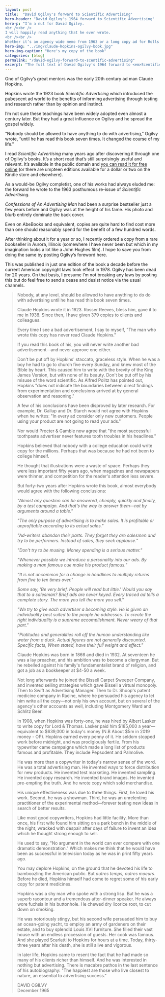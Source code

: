```yaml
---
layout: post
title:  "David Ogilvy's forward to Scientific Advertising"
hero-header: "David Ogilvy's 1964 forward to Scientific Advertising"
hero-p: "I’m a nut for David Ogilvy.
<br /><br />
I will happily read anything that he ever wrote.
<br /><br />
Whether it’s an agency wide memo from 1963 or a long copy ad for Rolls Royce, every time I read and re-read his work I learn something new."
hero-img: "../img/claude-hopkins-ogilvy-book.jpg"
hero-img-caption: "Here's my copy of the book"
categories: [blog]
permalink: "/david-ogilvy-forward-to-scentific-advertising"
excerpt: "The full text of David Ogilvy's 1964 forward to <em>Scentific Advertising</em> by his mentor Claude Hopkins. I bought an overpriced copy of the book so that you don't have to."
---
```

One of Ogilvy’s great mentors was the early 20th century ad man Claude Hopkins. 

Hopkins wrote the 1923 book <em>Scientific Advertising</em> which introduced the pubescent ad world to the benefits of informing advertising through testing and research rather than by opinion and instinct<!--more-->. 

I’m not sure these teachings have been widely adopted even almost a century later. But they had a great influence on Ogilvy and he spread the gospel widely.

“Nobody should be allowed to have anything to do with advertising,” Ogilvy wrote, “until he has read this book seven times. It changed the course of my life."

I read <em>Scientific Advertising</em> many years ago after discovering it through one of Ogilvy's books. It’s a short read that’s still surprisingly useful and relevant. It’s available in the public domain and <a href="https://draytonbird.com/wp-content/uploads/2012/08/Hopkins_Scientific_Advtg.pdf"> you can read it for free online</a> (or there are umpteen editions available for a dollar or two on the Kindle store and elsewhere).

As a would-be Ogilvy completist, one of his works had always eluded me: the forward he wrote to the 1963 posthumous re-issue of <em>Scientific Advertising</em>.

<em>Confessions of An Advertising Man</em> had been a surprise bestseller just a few years before and Ogilvy was at the height of his fame. His photo and blurb entirely dominate the back cover.

Even on AbeBooks and equivalent, copies are quite hard to find cost more than one should reasonably spend for the benefit of a few hundred words. 

After thinking about it for a year or so, I recently ordered a copy from a rare bookseller in Aurora, Illinois (somewhere I have never been but which in my imagination looks a lot like a John Hughes film). I hope to save you from doing the same by posting Ogilvy’s foreword here.

This was published in just one edition of the book a decade before the current American copyright laws took effect in 1978. Ogilvy has been dead for 20 years. On that basis, I presume I’m not breaking any laws by posting this but do feel free to send a cease and desist notice via the usual channels.
<blockquote class="long">
<p>
Nobody, at any level, should be allowed to have anything to do do with advertising until he has read this book seven times.
</p>
<p>
Claude Hopkins wrote it in 1923. Rosser Reeves, bless him, gave it to me in 1938. Since then, I have given 379 copies to clients and colleagues.
</p>
<p>
Every time I see a bad advertisement, I say to myself, "The man who wrote this copy has never read Claude Hopkins."
</p>
<p>
If you read this book of his, you will never write another bad advertisement—and never approve one either.
</p>
<p>
Don't be put off by Hopkins' staccato, graceless style. When he was a boy he had to go to church five every Sunday, and knew most of the Bible by heart. This caused him to write with the brevity of the King James Version, but with none of its beauty.
Don't be put off by his misuse of the word scientific. As Alfred Politz has pointed out, Hopkins "does not indicate the boundaries between direct findings from experimentation and conclusions arrived at by general observation and reasoning."
</p>
<p>
A few of his conclusions have been disproved by later research. For example, Dr. Gallup and Dr. Starch would not agree with 
Hopkins when he writes: "In every ad consider only new customers. People using your product are not going to read your  ads."
</p>
<p>
Nor would Procter & Gamble now agree that "the most successful toothpaste advertiser never features tooth troubles in his headlines."
</p>
<p>
Hopkins believed that nobody with a college education could write copy for the millions. Perhaps that was because he had not been to college himself.
</p>
<p>
He thought that illustrations were a waste of space. Perhaps they were less important fifty years ago, when magazines and newspapers were thinner, and competition for the reader's attention less severe.
</p>
<p>
But forty-two years after Hopkins wrote this book, almost everybody would agree with the following conclusions: 
</p>
<p>
<em>
"Almost any question can be answered, cheaply, quickly and finally, by a test campaign. And that's the way to answer them—not by arguments around a table."
</em>
</p>
<p>
<em>
"The only purpose of advertising is to make sales. It is profitable or unprofitable according to its actual sales."
</em>
</p>

<p>
<em>
"Ad-writers abandon their parts. They forget they are salesmen and try to be performers. Instead of sales, they seek applause."
</em>
</p>


<p>
<em>
"Don't try to be musing. Money spending is a serious matter."
</em>
</p>

<p>
<em>
"Whenever possible we introduce a personality into our ads. By making a man famous cue make his product famous."
</em>
</p>


<p>
<em>
“It is not uncommon for a change in headlines to multiply returns from five to ten times over."
</em>
</p>



<p>
<em>
Some say, 'Be very brief. People will read but little.' Would you say that to a salesman? Brief ads are never keyed. Every traced ad tells a complete story. The more you tell the more you sell."
</em>
</p>


<p>
<em>
"We try to give each advertiser a becoming style. He is given an individuality best suited to the people he addresses. To create the right individuality is a supreme accomplishment. Never weary of that part."
</em>
</p>

<p>
<em>
"Platitudes and generalities roll off the human understanding like water from a duck.
Actual figures are not generally discounted. Specific facts, When stated, have their full weight and effect."
</em>
</p>
<p>
Claude Hopkins was born in 1866 and died in 1932. At seventeen he was a lay preacher, and his ambition was to become a clergyman. But he rebelled against his family's fundamentalist brand of religion, and got a job as a bookkeeper at $4-50 a week.
</p>
<p>
Not long afterwards he joined the Bissell Carpet Sweeper Company, and invented selling strategies which gave Bissell a virtual monopoly. Then to Swift as Advertising Manager. Then to Dr.  Shoop's patent medicine company in Racine, where he persuaded his agency to let him write all the copy—not only his own account, but on several of the agency's other accounts as well, including Montgomery Ward and Schlitz Beer. 
</p>
<p>
In 1908, when Hopkins was forty-one, he was hired by Albert Lasker to write copy for Lord & Thomas. Lasker paid him $185,000 a year—equivalent to $639,000 in today's money (N.B About $5m in 2019 money - OP). Hopkins earned every penny of it. He seldom stopped work before midnight, and was prodigiously fertile. From his typewriter came campaigns which made a long list of products famous and profitable. They include Pepsodent and Palmolive.
</p>
<p>
He was more than a copywriter in today's narrow sense of the word. He was a total advertising man. He invented ways to force distribution for new products. He invented test marketing. He invented sampling. He invented copy research. He invented brand images. He invented pre-empting the truth. And he wrote copy which sold merchandise.
</p>
<p>
His unique effectiveness was due to three things. First, he loved his work. Second, he was a showman. Third, he was an unrelenting practitioner of the experimental method—forever testing new ideas in search of better results.
</p>
<p>
Like most good copywriters, Hopkins had little facility. More than once, his first wife found him sitting on a park bench in the middle of the night, wracked with despair after days of failure to invent an idea which he thought strong enough to sell.
</p>
<p>
He used to say, "No argument in the world can ever compare with one dramatic demonstration." Which makes me think that he would have been as successful in television today as he was in print fifty years ago.
</p>
<p>
You may deplore Hopkins, on the ground that he devoted his life to bamboozling the American public. But <em>autres temps, autres moeurs</em>. Before he died, Hopkins himself had come to regret some of his early copy for patent medicines.
</p>
<p>
Hopkins was a shy man who spoke with a strong lisp. But he was a superb raconteur and a tremendous after-dinner speaker. He always wore fuchsia in his buttonhole. He chewed dry licorice root, to cut down on smoking.
</p>
<p>
He was notoriously stingy, but his second wife persuaded him to buy an ocean-going yacht, to employ an army of gardeners on their estate, and to buy splendid Louis XVI furniture. She filled their vast house with an endless procession of guests. Her cook was famous. And she played Scarlatti to Hopkins for hours at a time. Today, thirty-three years after his death, she is still alive and vigorous.
</p>
<p>
In later life, Hopkins came to resent the fact that he had made so many of his clients richer than himself. And he was interested in nothing but advertising. There is macabre pathos in the last sentence of his autobiography: "The happiest are those who live closest to nature, an essential to advertising success."
</p>
<p>
DAVID OGILVY<br />
December 1965
</p>
</blockquote>